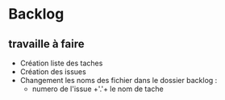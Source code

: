  #  Backlog 
 ## travaille à faire

- Création liste des taches
- Création des issues 
- Changement les noms des fichier dans le dossier backlog : 
    - numero de l'issue +'.'+ le nom de tache 